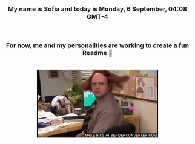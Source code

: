 


<div align="center">
<h3 >My name is Sofia and today is Monday, 6 September, 04:08 GMT-4</h3><br>
<h3 >For now, me and my personalities are working to create a fun Readme 👋
</h3><br>
<img src='img/dwight.gif' alt='working...'/>
</div>
